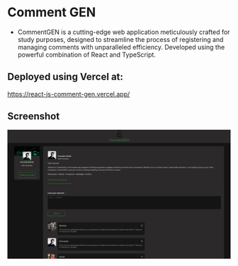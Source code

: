 # Comment GEN
* CommentGEN is a cutting-edge web application meticulously crafted for study purposes, designed to streamline the process of registering and managing comments with unparalleled efficiency. Developed using the powerful combination of React and TypeScript.

## Deployed using Vercel at:
https://react-js-comment-gen.vercel.app/
<br />

## Screenshot
![screenshot](screenshot.png)
